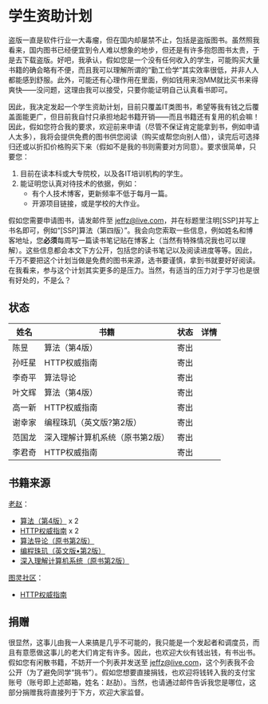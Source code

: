 # 学生资助计划

盗版一直是软件行业一大毒瘤，但在国内却屡禁不止，包括是盗版图书。虽然照我看来，国内图书已经便宜到令人难以想象的地步，但还是有许多抱怨图书太贵，于是去下载盗版。好吧，我承认，假如您是一个没有任何收入的学生，可能购买大量书籍的确会略有不便，而且我可以理解所谓的“勤工俭学”其实效率很低，并非人人都能感到舒服。此外，可能还有心理作用在里面，例如钱用来泡MM就比买书来得爽快——没问题，这理由我可以接受，只要你能证明自己认真看书即可。

因此，我决定发起一个学生资助计划，目前只覆盖IT类图书，希望等我有钱之后覆盖面能更广，但目前我自忖只承担地起书籍开销——而且书籍还有复用的机会嘛！因此，假如您符合我的要求，欢迎前来申请（尽管不保证肯定能拿到书，例如申请人太多），我将会提供免费的图书供您阅读（购买或帮您向别人借），读完后可选择归还或以折扣价格购买下来（假如不是我的书则需要对方同意）。要求很简单，只要您：

1. 目前在读本科或大专院校，以及各IT培训机构的学生。
2. 能证明您认真对待技术的依据，例如：
    * 有个人技术博客，更新频率不低于每月一篇。
    * 开源项目链接，或是学校的大作业。
    
假如您需要申请图书，请发邮件至 [jeffz@live.com](mailto:jeffz@live.com)，并在标题里注明[SSP]并写上书名即可，例如“[SSP]算法（第四版）”。我会向您索取一些信息，例如姓名和博客地址，您**必须**每周写一篇读书笔记贴在博客上（当然有特殊情况我也可以理解）。这些信息都会本文下方公开，包括您的读书笔记以及阅读进度等等。因此，千万不要把这个计划当做是免费的图书来源，选书要谨慎，拿到书就要好好阅读。在我看来，参与这个计划其实更多的是压力。当然，有适当的压力对于学习也是很有好处的，不是么？

## 状态

<table><thead>    <tr><th>姓名</th><th>书籍</th><th>状态</th><th>详情</th></tr></thead><tbody>    <tr><td>陈昱</td><td>算法（第4版）</td><td>寄出</td><td></td></tr>    <tr><td>孙旺星</td><td>HTTP权威指南</td><td>寄出</td><td></td></tr>    <tr><td>李奇平</td><td>算法导论</td><td>寄出</td><td></td></tr>    <tr><td>叶文辉</td><td>算法（第4版）</td><td>寄出</td><td></td></tr>    <tr><td>高一新</td><td>HTTP权威指南</td><td>寄出</td><td></td></tr>    <tr><td>谢幸家</td><td>编程珠玑（英文版?第2版）</td><td>寄出</td><td></td></tr>    <tr><td>范国龙</td><td>深入理解计算机系统（原书第2版）</td><td>寄出</td><td></td></tr>    <tr><td>李君奇</td><td>HTTP权威指南</td><td>寄出</td><td></td></tr></tbody></table>

## 书籍来源

[老赵](http://blog.zhaojie.me/)：

* [算法（第4版）][algorithms-4th] x 2
* [HTTP权威指南][http-def-guide] x 2
* [算法导论（原书第2版）][clrs-2nd]
* [编程珠玑（英文版•第2版）][prog-pearls-2nd-en]
* [深入理解计算机系统（原书第2版）][csapp-2nd]

[图灵社区](http://www.ituring.com.cn/)：

* [HTTP权威指南][http-def-guide]

[algorithms-4th]: http://www.ituring.com.cn/book/875 "算法（第4版）"
[http-def-guide]: http://www.ituring.com.cn/book/844 "HTTP权威指南"
[clrs-2nd]: http://book.douban.com/subject/1885170/ "算法导论"
[prog-pearls-2nd-en]: http://book.douban.com/subject/4924297/ "编程珠玑（英文版•第2版）"
[csapp-2nd]: http://book.douban.com/subject/5333562/ "深入理解计算机系统（原书第2版）"

## 捐赠

很显然，这事儿由我一人来搞是几乎不可能的，我只能是一个发起者和调度员，而且有意愿做这事儿的老大们肯定有许多。因此，也欢迎大伙有钱出钱，有书出书。假如您有闲散书籍，不妨开一个列表并发送至 [jeffz@live.com](mailto:jeffz@live.com)，这个列表我不会公开（为了避免同学“挑书”）。假如您想要直接捐钱，也欢迎将钱转入我的支付宝账号（账号即上述邮箱，姓名：赵劼）。当然，也请通过邮件告诉我您是哪位，这部分捐赠我将直接列于下方，欢迎大家监督。